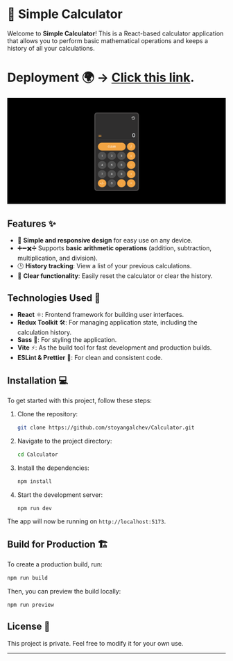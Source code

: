 # 🧮 Simple Calculator

Welcome to **Simple Calculator**! This is a React-based calculator application that allows you to perform basic mathematical operations and keeps a history of all your calculations. 

# Deployment 🌍 -> [Click this link](https://calculator-zeta-ten-24.vercel.app/).

![📸](./Screenshot.png)

## Features ✨

- 📱 **Simple and responsive design** for easy use on any device.
- ➕➖✖️➗ Supports **basic arithmetic operations** (addition, subtraction, multiplication, and division).
- 🕒 **History tracking**: View a list of your previous calculations.
- 🔄 **Clear functionality**: Easily reset the calculator or clear the history.

## Technologies Used 🚀

- **React** ⚛️: Frontend framework for building user interfaces.
- **Redux Toolkit** 🛠️: For managing application state, including the calculation history.
- **Sass** 🎨: For styling the application.
- **Vite** ⚡: As the build tool for fast development and production builds.
- **ESLint & Prettier** 🧹: For clean and consistent code.

## Installation 💻

To get started with this project, follow these steps:

1. Clone the repository:
    ```bash
    git clone https://github.com/stoyangalchev/Calculator.git
    ```

2. Navigate to the project directory:
    ```bash
    cd Calculator
    ```

3. Install the dependencies:
    ```bash
    npm install
    ```

4. Start the development server:
    ```bash
    npm run dev
    ```

The app will now be running on `http://localhost:5173`.

## Build for Production 🏗️

To create a production build, run:

```bash
npm run build
```

Then, you can preview the build locally:

```bash
npm run preview
```

## License 📜

This project is private. Feel free to modify it for your own use.

---

